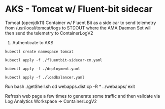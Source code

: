# AKS - Tomcat w/ Fluent-bit sidecar
Tomcat (openjdk11) Container w/ Fluent Bit as a side car to send telemetry from /usr/local/tomcat/logs to STDOUT where the AMA Daemon Set will then send the telemetry to ContainerLogV2

1. Authenticate to AKS  <br />

```console
kubectl create namespace tomcat
```

```console
kubectl apply -f ./fluentbit-sidecar-cm.yaml
```

```console
kubectl apply -f ./deployment.yaml
```

```console
kubectl apply -f ./loadbalancer.yaml
```

Run bash ./getShell.sh
cd webapps.dist
cp -R * ../webapps/
exit

Refresh web page a few times to generate some traffic and then validate via Log Analytics Workspace -> ContainerLogV2
